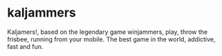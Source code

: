 kaljammers
==========

Kaljamers!, based on the legendary game winjammers, play, throw the frisbee, running from your mobile. The best game in the world, addictive, fast and fun.
